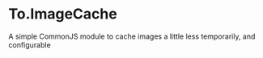 # To.ImageCache
A simple CommonJS module to cache images a little less temporarily, and configurable
